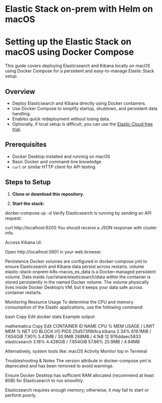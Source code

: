 # Elastic Stack on-prem with Helm on macOS

# Setting up the Elastic Stack on macOS using Docker Compose

This guide covers deploying Elasticsearch and Kibana locally on macOS using Docker Compose for a persistent and easy-to-manage Elastic Stack setup.

## Overview

- Deploy Elasticsearch and Kibana directly using Docker containers.
- Use Docker Compose to simplify startup, shutdown, and persistent data handling.
- Enables quick redeployment without losing data.
- Optionally, if local setup is difficult, you can use the [Elastic Cloud free trial](https://cloud.elastic.co).

## Prerequisites

- Docker Desktop installed and running on macOS
- Basic Docker and command-line knowledge
- `curl` or similar HTTP client for API testing

## Steps to Setup

1. **Clone or download this repository.**

2. **Start the stack:**

docker-compose up -d
Verify Elasticsearch is running by sending an API request:

curl http://localhost:9200
You should receive a JSON response with cluster info.

Access Kibana UI:

Open http://localhost:5601 in your web browser.

Persistence
Docker volumes are configured in docker-compose.yml to ensure Elasticsearch and Kibana data persist across restarts.
volume elastic-stack-onprem-k8s-macos_es_data is a Docker-managed persistent volume.
Data inside /usr/share/elasticsearch/data within the container is stored persistently in the named Docker volume.
The volume physically lives inside Docker Desktop’s VM, but it keeps your data safe across container restarts.

Monitoring Resource Usage
To determine the CPU and memory consumption of the Elastic applications, use the following command:

bash
Copy
Edit
docker stats
Example output:

mathematica
Copy
Edit
CONTAINER ID   NAME          CPU %     MEM USAGE / LIMIT     MEM %     NET I/O           BLOCK I/O        PIDS
25d573f9bfca   kibana        2.34%     619.1MiB / 7.654GiB   7.90%     5.43MB / 30.9MB   288MB / 4.1kB    12
976ddaec5833   elasticsearch 3.18%     4.428GiB / 7.654GiB   57.86%    25.9MB / 4.94MB  
 
Alternatively, system tools like:
macOS Activity Monitor top in Terminal


Troubleshooting & Notes
The version attribute in docker-compose.yml is deprecated and has been removed to avoid warnings.

Ensure Docker Desktop has sufficient RAM allocated (recommend at least 8GB) for Elasticsearch to run smoothly.

Elasticsearch requires enough memory; otherwise, it may fail to start or perform poorly.
